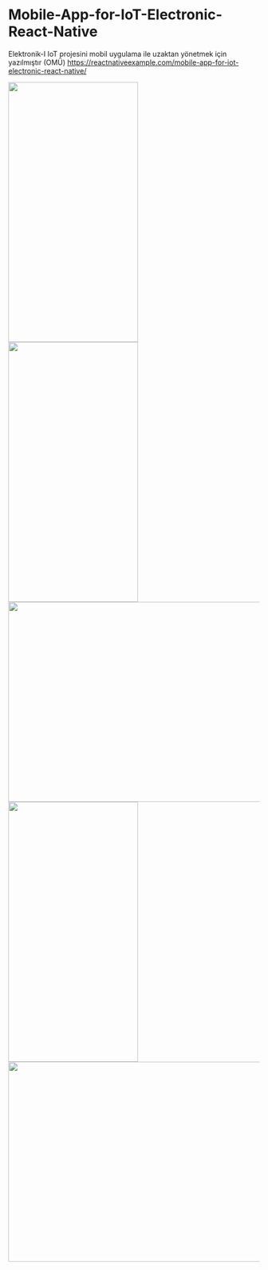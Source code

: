 # Mobile-App-for-IoT-Electronic-React-Native
Elektronik-I IoT projesini mobil uygulama ile uzaktan yönetmek için yazılmıştır (OMÜ)
https://reactnativeexample.com/mobile-app-for-iot-electronic-react-native/

<img src="https://raw.githubusercontent.com/sametcp/Mobile-App-for-IoT-Electronic-React-Native/main/public/Login.jpg" width="260" height="520">

<img src="https://raw.githubusercontent.com/sametcp/Mobile-App-for-IoT-Electronic-React-Native/main/public/UygulamaKapali.jpg" width="260" height="520">
<img src="https://raw.githubusercontent.com/sametcp/Mobile-App-for-IoT-Electronic-React-Native/main/public/ArduinoKapali.jpg" width="640" height="400">



<img src="https://raw.githubusercontent.com/sametcp/Mobile-App-for-IoT-Electronic-React-Native/main/public/UygulamaAcik.jpg" width="260" height="520">
<img src="https://raw.githubusercontent.com/sametcp/Mobile-App-for-IoT-Electronic-React-Native/main/public/ArduinoAcik.jpg" width="640" height="400">

